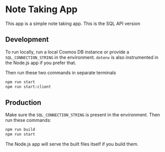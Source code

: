 # Note Taking App

This app is a simple note taking app. This is the SQL API version

## Development

To run locally, run a local Cosmos DB instance or provide a `SQL_CONNECTION_STRING` in the environment. `dotenv` is also instrumented in the Node.js app if you prefer that.

Then run these two commands in separate terminals

```bash
npm run start
npm run start:client
```

## Production

Make sure the `SQL_CONNECTION_STRING` is present in the environment. Then run these commands:

```bash
npm run build
npm run start
```

The Node.js app will serve the built files itself if you build them.
